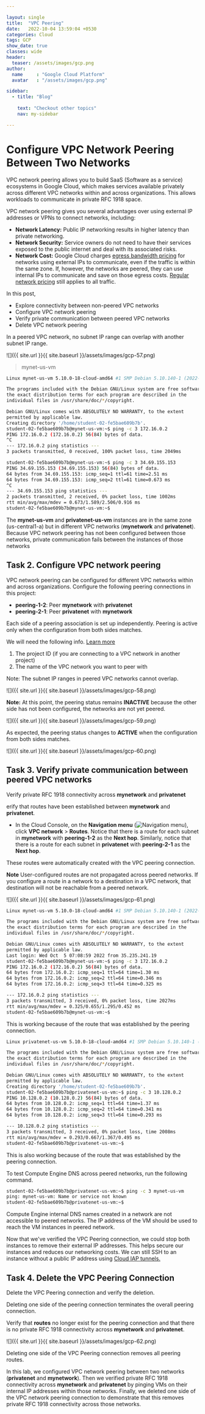 ```yaml
---

layout: single
title:  "VPC Peering"
date:   2022-10-04 13:59:04 +0530
categories: Cloud
tags: GCP
show_date: true
classes: wide
header:
  teaser: /assets/images/gcp.png
author:
  name     : "Google Cloud Platform"
  avatar   : "/assets/images/gcp.png"

sidebar:
  - title: "Blog"
   
    text: "Checkout other topics"
    nav: my-sidebar

---
```


# Configure VPC Network Peering Between Two Networks



VPC network peering allows you to build SaaS (Software as a service) ecosystems in Google Cloud, which makes services available privately across different VPC networks within and across organizations. This allows workloads to communicate in private RFC 1918 space.

VPC network peering gives you several advantages over using external IP addresses or VPNs to connect networks, including:

- **Network Latency:** Public IP networking results in higher latency than private networking.
- **Network Security:** Service owners do not need to have their services exposed to the public internet and deal with its associated risks.
- **Network Cost:** Google Cloud charges [egress bandwidth pricing](https://cloud.google.com/compute/pricing#internet_egress) for networks using external IPs to communicate, even if the traffic is within the same zone. If, however, the networks are peered, they can use internal IPs to communicate and save on those egress costs. [Regular network pricing](https://cloud.google.com/compute/pricing#network) still applies to all traffic.



In this post,

- Explore connectivity between non-peered VPC networks
- Configure VPC network peering
- Verify private communication between peered VPC networks
- Delete VPC network peering

In a peered VPC network, no subnet IP range can overlap with another subnet IP range.

![]({{ site.url }}{{ site.baseurl }}/assets/images/gcp-57.png)

> mynet-us-vm

```sh
Linux mynet-us-vm 5.10.0-18-cloud-amd64 #1 SMP Debian 5.10.140-1 (2022-09-02) x86_64

The programs included with the Debian GNU/Linux system are free software;
the exact distribution terms for each program are described in the
individual files in /usr/share/doc/*/copyright.

Debian GNU/Linux comes with ABSOLUTELY NO WARRANTY, to the extent
permitted by applicable law.
Creating directory '/home/student-02-fe5bae609b7b'.
student-02-fe5bae609b7b@mynet-us-vm:~$ ping -c 3 172.16.0.2
PING 172.16.0.2 (172.16.0.2) 56(84) bytes of data.
^C
--- 172.16.0.2 ping statistics ---
3 packets transmitted, 0 received, 100% packet loss, time 2049ms

student-02-fe5bae609b7b@mynet-us-vm:~$ ping -c 3 34.69.155.153
PING 34.69.155.153 (34.69.155.153) 56(84) bytes of data.
64 bytes from 34.69.155.153: icmp_seq=1 ttl=61 time=2.51 ms
64 bytes from 34.69.155.153: icmp_seq=2 ttl=61 time=0.673 ms
^C
--- 34.69.155.153 ping statistics ---
2 packets transmitted, 2 received, 0% packet loss, time 1002ms
rtt min/avg/max/mdev = 0.673/1.589/2.506/0.916 ms
student-02-fe5bae609b7b@mynet-us-vm:~$ 

```



The **mynet-us-vm** and **privatenet-us-vm** instances are in the same zone (us-central1-a) but in different VPC networks (**mynetwork** and **privatenet**). Because VPC network peering has not been configured between those networks, private communication fails between the instances of those networks



## Task 2. Configure VPC network peering

VPC network peering can be configured for different VPC networks within and across organizations. Configure the following peering connections in this project:

- **peering-1-2**: Peer **mynetwork** with **privatenet**
- **peering-2-1**: Peer **privatenet** with **mynetwork**

Each side of a peering association is set up independently. Peering is active only when the configuration from both sides matches.

We will need the following info. [Learn more](https://cloud.google.com/compute/docs/peering-networks)

1. The project ID (if you are connecting to a VPC network in another project)
2. The name of the VPC network you want to peer with

Note: The subnet IP ranges in peered VPC networks cannot overlap.

![]({{ site.url }}{{ site.baseurl }}/assets/images/gcp-58.png)

**Note:** At this point, the peering status remains **INACTIVE** because the other side has not been configured, the networks are not yet peered.

![]({{ site.url }}{{ site.baseurl }}/assets/images/gcp-59.png)



As expected, the peering status changes to **ACTIVE** when the configuration from both sides matches.

![]({{ site.url }}{{ site.baseurl }}/assets/images/gcp-60.png)



## Task 3. Verify private communication between peered VPC networks

Verify private RFC 1918 connectivity across **mynetwork** and **privatenet**



erify that routes have been established between **mynetwork** and **privatenet**.

- In the Cloud Console, on the **Navigation menu** (![Navigation menu](https://cdn.qwiklabs.com/tkgw1TDgj4Q%2BYKQUW4jUFd0O5OEKlUMBRYbhlCrF0WY%3D)), click **VPC network** > **Routes**. Notice that there is a route for each subnet in **mynetwork** with **peering-1-2** as the **Next hop**. Similarly, notice that there is a route for each subnet in **privatenet** with **peering-2-1** as the **Next hop**.

These routes were automatically created with the VPC peering connection.

**Note** User-configured routes are not propagated across peered networks. If you configure a route in a network to a destination in a VPC network, that destination will not be reachable from a peered network.

![]({{ site.url }}{{ site.baseurl }}/assets/images/gcp-61.png)



```sh
Linux mynet-us-vm 5.10.0-18-cloud-amd64 #1 SMP Debian 5.10.140-1 (2022-09-02) x86_64

The programs included with the Debian GNU/Linux system are free software;
the exact distribution terms for each program are described in the
individual files in /usr/share/doc/*/copyright.

Debian GNU/Linux comes with ABSOLUTELY NO WARRANTY, to the extent
permitted by applicable law.
Last login: Wed Oct  5 07:08:59 2022 from 35.235.241.19
student-02-fe5bae609b7b@mynet-us-vm:~$ ping -c 3 172.16.0.2
PING 172.16.0.2 (172.16.0.2) 56(84) bytes of data.
64 bytes from 172.16.0.2: icmp_seq=1 ttl=64 time=1.30 ms
64 bytes from 172.16.0.2: icmp_seq=2 ttl=64 time=0.346 ms
64 bytes from 172.16.0.2: icmp_seq=3 ttl=64 time=0.325 ms

--- 172.16.0.2 ping statistics ---
3 packets transmitted, 3 received, 0% packet loss, time 2027ms
rtt min/avg/max/mdev = 0.325/0.655/1.295/0.452 ms
student-02-fe5bae609b7b@mynet-us-vm:~$ 

```

This is working because of the route that was established by the peering connection.

```sh
Linux privatenet-us-vm 5.10.0-18-cloud-amd64 #1 SMP Debian 5.10.140-1 (2022-09-02) x86_64

The programs included with the Debian GNU/Linux system are free software;
the exact distribution terms for each program are described in the
individual files in /usr/share/doc/*/copyright.

Debian GNU/Linux comes with ABSOLUTELY NO WARRANTY, to the extent
permitted by applicable law.
Creating directory '/home/student-02-fe5bae609b7b'.
student-02-fe5bae609b7b@privatenet-us-vm:~$ ping -c 3 10.128.0.2
PING 10.128.0.2 (10.128.0.2) 56(84) bytes of data.
64 bytes from 10.128.0.2: icmp_seq=1 ttl=64 time=1.37 ms
64 bytes from 10.128.0.2: icmp_seq=2 ttl=64 time=0.341 ms
64 bytes from 10.128.0.2: icmp_seq=3 ttl=64 time=0.293 ms

--- 10.128.0.2 ping statistics ---
3 packets transmitted, 3 received, 0% packet loss, time 2008ms
rtt min/avg/max/mdev = 0.293/0.667/1.367/0.495 ms
student-02-fe5bae609b7b@privatenet-us-vm:~$
```

This is also working because of the route that was established by the peering connection.

To test Compute Engine DNS across peered networks, run the following command.

```sh
student-02-fe5bae609b7b@privatenet-us-vm:~$ ping -c 3 mynet-us-vm
ping: mynet-us-vm: Name or service not known
student-02-fe5bae609b7b@privatenet-us-vm:~$ 
```

Compute Engine internal DNS names created in a network are not accessible to peered networks. The IP address of the VM should be used to reach the VM instances in peered network.



Now that we've verified the VPC Peering connection, we could stop both instances to remove their external IP addresses. This helps secure our instances and reduces our networking costs. We can still SSH to an instance without a public IP address using [Cloud IAP tunnels.](https://cloud.google.com/iap/docs/using-tcp-forwarding#tunneling_with_ssh)

## Task 4. Delete the VPC Peering Connection

Delete the VPC Peering connection and verify the deletion.

Deleting one side of the peering connection terminates the overall peering connection.

Verify that **routes** no longer exist for the peering connection and that there is no private RFC 1918 connectivity across **mynetwork** and **privatenet**.

![]({{ site.url }}{{ site.baseurl }}/assets/images/gcp-62.png)

Deleting one side of the VPC Peering connection removes all peering routes.



In this lab, we configured VPC network peering between two networks (**privatenet** and **mynetwork**). Then we verified private RFC 1918 connectivity across **mynetwork** and **privatenet** by pinging VMs on their internal IP addresses within those networks. Finally, we deleted one side of the VPC network peering connection to demonstrate that this removes private RFC 1918 connectivity across those networks.
